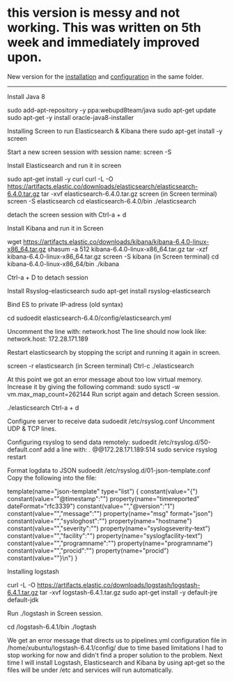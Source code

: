 # this version is messy and not working. This was written on 5th week and immediately improved upon. #
New version for the [installation](https://github.com/jisosomppi/log-analysis/blob/master/builds/rsyslog-logstash-es-kibana/Installations.md) and [configuration](https://github.com/jisosomppi/log-analysis/blob/master/builds/rsyslog-logstash-es-kibana/configuring.md) in the same folder.

---------------------------------------

Install Java 8

sudo add-apt-repository -y ppa:webupd8team/java
sudo apt-get update
sudo apt-get -y install oracle-java8-installer

Installing Screen to run Elasticsearch & Kibana there sudo apt-get install -y screen

Start a new screen session with session name: screen -S

Install Elasticsearch and run it in screen

sudo apt-get install -y curl
curl -L -O https://artifacts.elastic.co/downloads/elasticsearch/elasticsearch-6.4.0.tar.gz
tar -xvf elasticsearch-6.4.0.tar.gz
screen (in Screen terminal)
screen -S elasticsearch
cd elasticsearch-6.4.0/bin
./elasticsearch

detach the screen session with Ctrl-a + d

Install Kibana and run it in Screen

wget https://artifacts.elastic.co/downloads/kibana/kibana-6.4.0-linux-x86_64.tar.gz
shasum -a 512 kibana-6.4.0-linux-x86_64.tar.gz
tar -xzf kibana-6.4.0-linux-x86_64.tar.gz
screen -S kibana (in Screen terminal)
cd kibana-6.4.0-linux-x86_64/bin
./kibana

Ctrl-a + D to detach session

Install Rsyslog-elasticsearch
sudo apt-get install rsyslog-elasticsearch

Bind ES to private IP-adress (old syntax)

cd
sudoedit elasticsearch-6.4.0/config/elasticsearch.yml

Uncomment the line with: network.host
The line should now look like:
network.host: 172.28.171.189

Restart elasticsearch by stopping the script and running it again in screen.

screen -r elasticsearch (in Screen terminal)
Ctrl-c
./elasticsearch

At this point we got an error message about too low virtual memory. Increase it by giving the following command:
sudo sysctl -w vm.max_map_count=262144 Run script again and detach Screen session.

./elasticsearch
Ctrl-a + d

Configure server to receive data
sudoedit /etc/rsyslog.conf Uncomment UDP & TCP lines.

Configuring rsyslog to send data remotely:
sudoedit /etc/rsyslog.d/50-default.conf
add a line with: *.* @@172.28.171.189:514
sudo service rsyslog restart

Format logdata to JSON
sudoedit /etc/rsyslog.d/01-json-template.conf
Copy the following into the file:

template(name="json-template"
  type="list") {
    constant(value="{")
      constant(value="\"@timestamp\":\"")     property(name="timereported" dateFormat="rfc3339")
      constant(value="\",\"@version\":\"1")
      constant(value="\",\"message\":\"")     property(name="msg" format="json")
      constant(value="\",\"sysloghost\":\"")  property(name="hostname")
      constant(value="\",\"severity\":\"")    property(name="syslogseverity-text")
      constant(value="\",\"facility\":\"")    property(name="syslogfacility-text")
      constant(value="\",\"programname\":\"") property(name="programname")
      constant(value="\",\"procid\":\"")      property(name="procid")
    constant(value="\"}\n")
}

Installing logstash

curl -L -O https://artifacts.elastic.co/downloads/logstash/logstash-6.4.1.tar.gz
tar -xvf logstash-6.4.1.tar.gz
sudo apt-get install -y default-jre default-jdk

Run ./logstash in Screen session.

cd /logstash-6.4.1/bin
./logtash

We get an error message that directs us to pipelines.yml configuration file in /home/xubuntu/logstash-6.4.1/config/ due to time based limitations I had to stop working for now and didn't find a proper solution to the problem. Next time I will install Logstash, Elasticsearch and Kibana by using apt-get so the files will be under /etc and services will run automatically.
